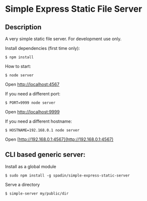 Simple Express Static File Server
=================================

Description
-----------

A very simple static file server. For development use only.

Install dependencies (first time only):

    $ npm install

How to start:

    $ node server

Open [http://localhost:4567](http://localhost:4567)

If you need a different port:

    $ PORT=9999 node server

Open [http://localhost:9999](http://localhost:9999)

If you need a different hostname:

    $ HOSTNAME=192.168.0.1 node server

Open [http://192.168.0.1:4567](http://192.168.0.1:4567)

CLI based generic server:
----------

Install as a global module

    $ sudo npm install -g spadin/simple-express-static-server

Serve a directory

    $ simple-server my/public/dir
